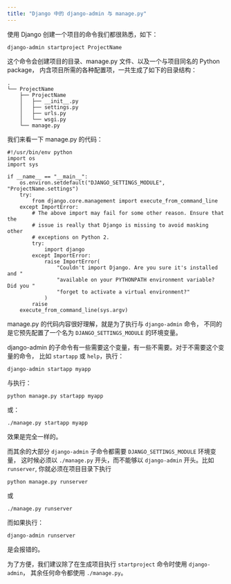 ```yaml
---
title: "Django 中的 django-admin 与 manage.py"
---
```


使用 Django 创建一个项目的命令我们都很熟悉，如下：

    django-admin startproject ProjectName

这个命令会创建项目的目录、manage.py 文件、以及一个与项目同名的 Python package，
内含项目所需的各种配置项，一共生成了如下的目录结构：

    .
    └── ProjectName
        ├── ProjectName
        │   ├── __init__.py
        │   ├── settings.py
        │   ├── urls.py
        │   └── wsgi.py
        └── manage.py

我们来看一下 manage.py 的代码：

    #!/usr/bin/env python
    import os
    import sys

    if __name__ == "__main__":
        os.environ.setdefault("DJANGO_SETTINGS_MODULE", "ProjectName.settings")
        try:
            from django.core.management import execute_from_command_line
        except ImportError:
            # The above import may fail for some other reason. Ensure that the
            # issue is really that Django is missing to avoid masking other
            # exceptions on Python 2.
            try:
                import django
            except ImportError:
                raise ImportError(
                    "Couldn't import Django. Are you sure it's installed and "
                    "available on your PYTHONPATH environment variable? Did you "
                    "forget to activate a virtual environment?"
                )
            raise
        execute_from_command_line(sys.argv)


manage.py 的代码内容很好理解，就是为了执行与 `django-admin` 命令，
不同的是它预先配置了一个名为 `DJANGO_SETTINGS_MODULE` 的环境变量。

django-admin 的子命令有一些需要这个变量，有一些不需要。对于不需要这个变量的命令，
比如 `startapp` 或 `help`，执行：

    django-admin startapp myapp

与执行：

    python manage.py startapp myapp

或：

    ./manage.py startapp myapp

效果是完全一样的。

而其余的大部分 `django-admin` 子命令都需要 `DJANGO_SETTINGS_MODULE` 环境变量，
这时候必须以 `./manage.py` 开头，而不能够以 `django-admin` 开头。比如 `runserver`,
你就必须在项目目录下执行 

    python manage.py runserver
    
或 
    
    ./manage.py runserver
    
而如果执行：

    django-admin runserver

是会报错的。

为了方便，我们建议除了在生成项目执行 `startproject` 命令时使用 `django-admin`，
其余任何命令都使用 `./manage.py`。
